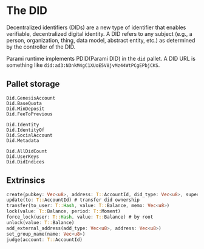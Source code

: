# The DID

Decentralized identifiers (DIDs) are a new type of identifier that enables verifiable, decentralized digital identity. A DID refers to any subject (e.g., a person, organization, thing, data model, abstract entity, etc.) as determined by the controller of the DID.

Parami runtime implements PDID(Parami DID) in the `did` pallet.
A DID URL is something like `did:ad3:N3nkM4gC1XUoE5V8jvMz44WtPCgEPbjCKS`.

## Pallet storage

```
Did.GenesisAccount
Did.BaseQuota
Did.MinDeposit
Did.FeeToPrevious

Did.Identity
Did.IdentityOf
Did.SocialAccount
Did.Metadata

Did.AllDidCount
Did.UserKeys
Did.DidIndices
```

## Extrinsics

```rust
create(pubkey: Vec<u8>, address: T::AccountId, did_type: Vec<u8>, superior: T::Hash, social_account: Option<Vec<u8>>, social_superior: Option<Vec<u8>>)
update(to: T::AccountId) # transfer did ownership
transfer(to_user: T::Hash, value: T::Balance, memo: Vec<u8>)
lock(value: T::Balance, period: T::Moment)
force_lock(user: T::Hash, value: T::Balance) # by root
unlock(value: T::Balance)
add_external_address(add_type: Vec<u8>, address: Vec<u8>)
set_group_name(name: Vec<u8>)
judge(account: T::AccountId)
```
